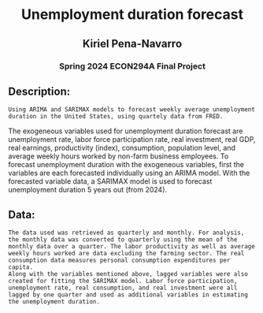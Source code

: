 
<center><h1>Unemployment duration forecast</h1></center>
<center><h2>Kiriel Pena-Navarro</h2></center>
<center><h3>Spring 2024 ECON294A Final Project</h3></center>

## Description:
    Using ARIMA and SARIMAX models to forecast weekly average unemployment duration in the United States, using quartely data from FRED. 
The exogeneous variables used for unemployment duration forecast are unemployment rate, labor force participation rate, real investment, real GDP, real earnings, productivity (index), consumption, population level, and average weekly hours worked by non-farm business employees.
To forecast unemployment duration with the exogeneous variables, first the variables are each forecasted individually using an ARIMA model. With the forecasted variable data, a SARIMAX model is used to forecast unemployment duration 5 years out (from 2024). 

## Data:
    The data used was retrieved as quarterly and monthly. For analysis, the monthly data was converted to quarterly using the mean of the monthly data over a quarter. The labor productivity as well as average weekly hours worked are data excluding the farming sector. The real consumption data measures personal consumption expenditures per capita. 
    Along with the variables mentioned above, lagged variables were also created for fitting the SARIMAX model. Labor force participation, unemployment rate, real consumption, and real investment were all lagged by one quarter and used as additional variables in estimating the unemployment duration. 






